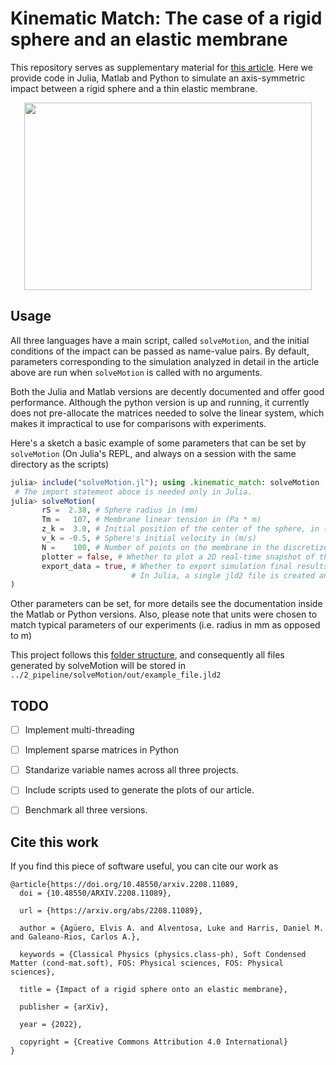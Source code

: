 # Kinematic Match: The case of a rigid sphere and an elastic membrane
This repository serves as supplementary material for [this article](https://arxiv.org/abs/2208.11089). Here we provide code in Julia, Matlab and Python to simulate an axis-symmetric impact between a rigid sphere and a thin elastic membrane.


<p align="center">
  <img width="460" height="300" src="https://user-images.githubusercontent.com/51973026/164895999-b7d0b276-0552-4798-adba-aeb5138f92dd.gif">
</p>

## Usage

All three languages have a main script, called `solveMotion`, and the initial conditions of the impact can be passed as name-value pairs. By default, parameters corresponding to the simulation analyzed in detail in the article  above are run when `solveMotion` is called with no arguments. 

Both the Julia and Matlab versions are decently documented and offer good performance. Although the python version is up and running, it currently does not pre-allocate the matrices needed to solve the linear system, which makes it impractical to use for comparisons with experiments.

Here's a sketch a basic example of some parameters that can be set by `solveMotion` (On Julia's REPL, and always on a session with the same directory as the scripts)

```julia
julia> include("solveMotion.jl"); using .kinematic_match: solveMotion 
 # The import statement aboce is needed only in Julia.
julia> solveMotion(
       rS =  2.38, # Sphere radius in (mm)
       Tm =   107, # Membrane linear tension in (Pa * m)
       z_k =  3.0, # Initial position of the center of the sphere, in (mm)
       v_k = -0.5, # Sphere's initial velocity in (m/s)
       N =    100, # Number of points on the membrane in the discretized problem per unit radius 
       plotter = false, # Whether to plot a 2D real-time snapshot of the simulation (false is best for performance)
       export_data = true, # Whether to export simulation final results. 
                           # In Julia, a single jld2 file is created and a reference to this file is stored in a .csv
)
```

Other parameters can be set, for more details see the documentation inside the Matlab or Python versions. Also, please note that units were chosen to match typical parameters of our experiments (i.e. radius in mm as opposed to m)

This project follows this [folder structure](https://towardsdatascience.com/how-to-keep-your-research-projects-organized-part-1-folder-structure-10bd56034d3a), and consequently all files generated by solveMotion will be stored in `../2_pipeline/solveMotion/out/example_file.jld2`


## TODO

- [ ] Implement multi-threading 
- [ ] Implement sparse matrices in Python
- [ ] Standarize variable names across all three projects. 
- [ ] Include scripts used to generate the plots of our article.
- [ ] Benchmark all three versions.


## Cite this work

If you find this piece of software useful, you can cite our work as 


```
@article{https://doi.org/10.48550/arxiv.2208.11089,
  doi = {10.48550/ARXIV.2208.11089},
  
  url = {https://arxiv.org/abs/2208.11089},
  
  author = {Agüero, Elvis A. and Alventosa, Luke and Harris, Daniel M. and Galeano-Rios, Carlos A.},
  
  keywords = {Classical Physics (physics.class-ph), Soft Condensed Matter (cond-mat.soft), FOS: Physical sciences, FOS: Physical sciences},
  
  title = {Impact of a rigid sphere onto an elastic membrane},
  
  publisher = {arXiv},
  
  year = {2022},
  
  copyright = {Creative Commons Attribution 4.0 International}
}
```

